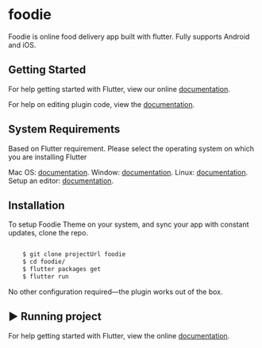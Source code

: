 # foodie

Foodie is online food delivery app built with flutter. Fully supports Android and iOS.

## Getting Started

For help getting started with Flutter, view our online [documentation](https://flutter.dev/).

For help on editing plugin code, view the [documentation](https://flutter.dev/docs/development/packages-and-plugins/using-packages#edit-code).

## System Requirements

Based on Flutter requirement. Please select the operating system on which you are installing Flutter

Mac OS: [documentation](https://flutter.dev/docs/get-started/install/macos).
Window: [documentation](https://flutter.dev/docs/get-started/install/windows).
Linux: [documentation](https://flutter.dev/docs/get-started/install/linux).
Setup an editor: [documentation](https://flutter.dev/docs/get-started/editor).

## Installation


To setup Foodie Theme on your system, and sync your app with constant updates, clone the repo.

```bash

    $ git clone projectUrl foodie
    $ cd foodie/
    $ flutter packages get
    $ flutter run

```

No other configuration required—the plugin works out of the box.

## :arrow_forward: Running project
For help getting started with Flutter, view the online [documentation](https://flutter.io/).

